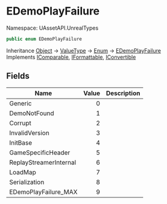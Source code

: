 # EDemoPlayFailure

Namespace: UAssetAPI.UnrealTypes

```csharp
public enum EDemoPlayFailure
```

Inheritance [Object](https://docs.microsoft.com/en-us/dotnet/api/system.object) → [ValueType](https://docs.microsoft.com/en-us/dotnet/api/system.valuetype) → [Enum](https://docs.microsoft.com/en-us/dotnet/api/system.enum) → [EDemoPlayFailure](./uassetapi.unrealtypes.edemoplayfailure.md)<br>
Implements [IComparable](https://docs.microsoft.com/en-us/dotnet/api/system.icomparable), [IFormattable](https://docs.microsoft.com/en-us/dotnet/api/system.iformattable), [IConvertible](https://docs.microsoft.com/en-us/dotnet/api/system.iconvertible)

## Fields

| Name | Value | Description |
| --- | --: | --- |
| Generic | 0 |  |
| DemoNotFound | 1 |  |
| Corrupt | 2 |  |
| InvalidVersion | 3 |  |
| InitBase | 4 |  |
| GameSpecificHeader | 5 |  |
| ReplayStreamerInternal | 6 |  |
| LoadMap | 7 |  |
| Serialization | 8 |  |
| EDemoPlayFailure_MAX | 9 |  |
